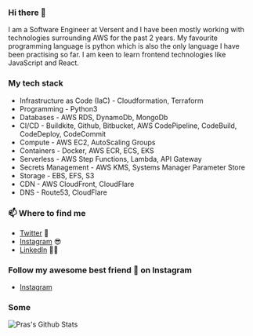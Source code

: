 ### Hi there 👋

I am a Software Engineer at Versent and I have been mostly working with technologies surrounding AWS for the past 2 years. My favourite programming language is python which is also the only language I have been practising so far. I am keen to learn frontend technologies like JavaScript and React.

### My tech stack
* Infrastructure as Code (IaC) - Cloudformation, Terraform
* Programming - Python3
* Databases - AWS RDS, DynamoDb, MongoDb
* CI/CD - Buildkite, Github, Bitbucket, AWS CodePipeline, CodeBuild, CodeDeploy, CodeCommit
* Compute - AWS EC2, AutoScaling Groups
* Containers - Docker, AWS ECR, ECS, EKS
* Serverless - AWS Step Functions, Lambda, API Gateway
* Secrets Management - AWS KMS, Systems Manager Parameter Store
* Storage - EBS, EFS, S3
* CDN - AWS CloudFront, CloudFlare
* DNS - Route53, CloudFlare

### 📫 Where to find me
- [Twitter](https://twitter.com/bista_pras) 🐤
- [Instagram](https://instagram.com/pras_bista) 😎
- [LinkedIn](https://linkedin.com/in/prasiddha01) 👨💼

### Follow my awesome best friend :dog: on Instagram
- [Instagram](https://instagram.com/chris_the_cavoodle)

### Some 
![Pras's Github Stats](https://github-readme-stats.vercel.app/api?username=boltdynamics&show_icons=true&theme=great-gatsby)
